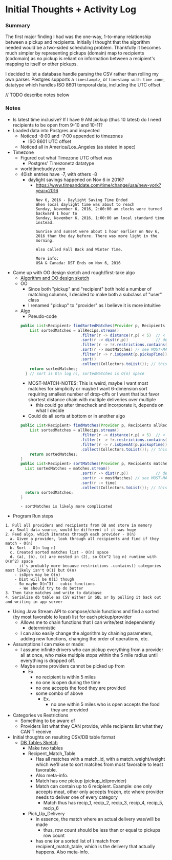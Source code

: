 # Initial Thoughts + Activity Log

### Summary

The first major finding I had was the one-way, 1-to-many relationship between a pickup and recipients. Initially I thought that the algorithm needed would be a two-sided scheduling problem. Thankfully it becomes much simpler by representing pickups (domain) map to recipients (codomain) as no pickup is reliant on information between a recipient's mapping to itself or other pickups.

I decided to let a database handle parsing the CSV rather than rolling my own parser. Postgres supports a ```timestamptz```, or ```timestamp with time zone```, datatype which handles ISO 8601 temporal data, including the UTC offset.

// TODO describe notes below

### Notes

- Is latest time inclusive? If I have 9 AM pickup (thus 10 latest) do I need recipients to be open from 9-10 and 10-11?
- Loaded data into Postgres and inspected
  - Noticed -8:00 and -7:00 appended to timezones
    - ISO 8601 UTC offset
  - Noticed all in America/Los_Angeles (as stated in spec)
- Timezone
  - Figured out what Timezone UTC offset was
    - Postgres' Timezonetz datatype
  - worldtimebuddy.com
  - 40ish entries have -7, with others -8
    - daylight savings happened on Nov 6 in 2016?
      - https://www.timeanddate.com/time/change/usa/new-york?year=2016
        ```
        Nov 6, 2016 - Daylight Saving Time Ended
        When local daylight time was about to reach
        Sunday, November 6, 2016, 2:00:00 am clocks were turned backward 1 hour to
        Sunday, November 6, 2016, 1:00:00 am local standard time instead.

        Sunrise and sunset were about 1 hour earlier on Nov 6, 2016 than the day before. There was more light in the morning.

        Also called Fall Back and Winter Time.

        More info:
        USA & Canada: DST Ends on Nov 6, 2016
        ```
- Came up with OO design sketch and rough/first-take algo
  - [Algorithm and OO design sketch](docs/img/initial_oo_algo_sketch.jpg)
  - OO
    - Since both "pickup" and "recipient" both hold a number of matching columns, I decided to make both a subclass of "user" class
    - I renamed "pickup" to "provider" as I believe it is more intuitive
  - Algo
    - Pseudo-code
    ```java
    public List<Recipient> findSortedMatches(Provider p, Recipients allRecips) { // allRecips = rs if FP
        List sortedMatches = allRecips.stream()
                              .filter(r -> distance(r,p) < 5)  // < or <=, and will have to impl dist fn
                              .sort(r -> dist(r,p))            // descending
                              .filter(r -> !r.restrictions.contains(p.categories)) // Struct will be diff
                              .sort(r -> mostMatches) // see MOST-MATCH-NOTES
                              .filter(r -> r.isOpenAt(p.pickupTime)) // will have to impl isOpen
                              .sort()
                              .collect(Collectors.toList()); // this is how I go from stream -> list
        return sortedMatches;
      } // sort is O(n log n), sortedMatches is O(n) space
      ```
      - MOST-MATCH-NOTES: This is weird, maybe I want most matches for simplicity or maybe I want 6-dimension sort requiring smallest number of drop-offs or I want that but favor shortest distance chain with multiple deliveries over multiple
        - this could go after timecheck and incorporate it, depends on what I decide
      - Could do all sorts at bottom or in another algo
      ```java
      public List<Recipient> findMatches(Provider p, Recipients allRecips) { // allRecips = rs if FP
          List sortedMatches = allRecips.stream()
                                .filter(r -> distance(r,p) < 5)  // < or <=, and will have to impl dist fn
                                .filter(r -> !r.restrictions.contains(p.categories)) // Struct will be diff
                                .filter(r -> r.isOpenAt(p.pickupTime)) // will have to impl isOpen
                                .collect(Collectors.toList()); // this is how I go from stream -> list
          return sortedMatches;
      }
      public List<Recipient> sortMatches(Provider p, Recipients matches) { // allRecips = rs if FP
        List sortedMatches = matches.stream()
                                .sort(r -> dist(r,p))            // descending
                                .sort(r -> mostMatches) // see MOST-MATCH-NOTES
                                .sort(r -> time)
                                .collect(Collectors.toList()); // this is how I go from stream -> list
        return sortedMatches;
      }
      ```
        - sortMatches is likely more complicated
- Program Run steps

```
1. Pull all providers and recipients from DB and store in memory
  a. Small data source, would be different if it was huge
2. Feed algo, which iterates through each provider - O(n)
  a. Given a provider, look through all recipients and find if they match - O(n)
  b. Sort - O(n log n)
  c. Created sorted matches list - O(n) space
  d. (a), (b), (c) are nested in (2), so O(n^2 log n) runtime with O(n^2) space
    - it's probably more because restrictions .contains() categories most likely isn't O(1) but O(n)
    - isOpen may be O(n)
    - Dist will be O(1) though
    - So maybe O(n^3) - cubic functions
      - We should try to do better
3. Then take matches and write to database
4. Serialize db table as CSV either in SQL or by pulling it back out and writing in app server
```

  - Using Java Stream API to compose/chain functions and find a sorted (by most favorable to least) list for each pickup/provider
    - Allows me to chain functions that I can write/test independently
      - deterministic
    - I can also easily change the algorithm by chaining parameters, adding new functions, changing the order of operations, etc.
  - Assumptions I can make or made:
    - I assume infinite drivers who can pickup everything from a provider all at once, who make multiple stops within the 5 mile radius until everything is dropped off.
    - Maybe some providers cannot be picked up from
      - Ex.
        - no recipient is within 5 miles
        - no one is open during the time
        - no one accepts the food they are provided
        - some combo of above
          - Ex.
            - no one within 5 miles who is open accepts the food they are provided
- Categories vs Restrictions
  - Something to be aware of
  - Providers list what they CAN provide, while recipients list what they CAN'T receive
- Initial thoughts on resulting CSV/DB table format
  - [DB Tables Sketch](docs/img/initial_db_sketch.jpg)
    - Make two tables
    - Recipent_Match_Table
      - Has all matches with a match_id, with a match_weight/weight which we'll use to sort matches from most favorable to least favorable.
      - Also meta-info.
      - Match has one pickup (pickup_id/provider)
      - Match can contain up to 6 recipient. Example: one only accepts meat, other only accepts frozen, etc where provider needs to deliver one of every category
        - Match thus has recip_1, recip_2, recip_3, recip_4, recip_5, recip_6
    - Pick_Up_Delivery
      - in essence, the match where an actual delivery was/will be made
        - thus, row count should be less than or equal to pickups row count
      - has one (or a sorted list of ) match from recipient_match_table, which is the delivery that actually happens. Also meta-info.
